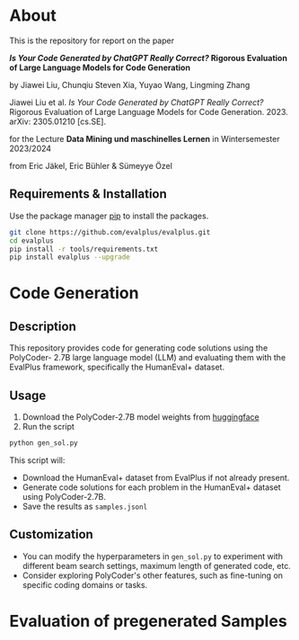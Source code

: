 # About

This is the repository for report on the paper

***Is Your Code Generated by ChatGPT Really Correct?* Rigorous Evaluation of Large Language Models for Code Generation**

by Jiawei Liu, Chunqiu Steven Xia, Yuyao Wang, Lingming Zhang

Jiawei Liu et al. *Is Your Code Generated by ChatGPT Really Correct?* Rigorous Evaluation
of Large Language Models for Code Generation. 2023. arXiv: 2305.01210 [cs.SE].

for the Lecture **Data Mining und maschinelles Lernen** in Wintersemester 2023/2024

from Eric Jäkel, Eric Bühler & Sümeyye Özel


## Requirements & Installation

Use the package manager [pip](https://pip.pypa.io/en/stable/) to install the packages.

```bash
git clone https://github.com/evalplus/evalplus.git
cd evalplus
pip install -r tools/requirements.txt
pip install evalplus --upgrade
```

# Code Generation
## Description
This repository provides code for generating code solutions using the PolyCoder-
2.7B large language model (LLM) and evaluating them with the EvalPlus
framework, specifically the HumanEval+ dataset.

## Usage
1. Download the PolyCoder-2.7B model weights from [huggingface](
https://huggingface.co/NinedayWang/PolyCoder-2.7B)
2. Run the script
```bash
python gen_sol.py
```

This script will:
* Download the HumanEval+ dataset from EvalPlus if not already present.
* Generate code solutions for each problem in the HumanEval+ dataset using
PolyCoder-2.7B.
* Save the results as `samples.jsonl`
## Customization
* You can modify the hyperparameters in `gen_sol.py` to experiment with different
beam search settings, maximum length of generated code, etc.
* Consider exploring PolyCoder's other features, such as fine-tuning on specific
coding domains or tasks.

# Evaluation of pregenerated Samples
